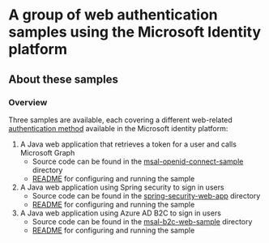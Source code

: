 # A group of web authentication samples using the Microsoft Identity platform

## About these samples

### Overview

Three samples are available, each covering a different web-related [authentication method](https://docs.microsoft.com/en-us/azure/active-directory/develop/active-directory-authentication-scenarios) available in the Microsoft identity platform:

1. A Java web application that retrieves a token for a user and calls Microsoft Graph
    - Source code can be found in the [msal-openid-connect-sample](msal-openid-connect-sample) directory
    - [README](msal-openid-connect-sample/README.md) for configuring and running the sample
1. A Java web application using Spring security to sign in users
    - Source code can be found in the [spring-security-web-app](spring-security-web-app) directory
    - [README](spring-security-web-app/README.md) for configuring and running the sample
1. A Java web application using Azure AD B2C to sign in users
    - Source code can be found in the [msal-b2c-web-sample](msal-b2c-web-sample) directory
    - [README](msal-b2c-web-sample/README.md) for configuring and running the sample
